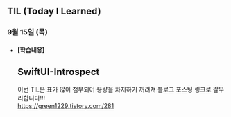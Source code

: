 ## TIL (Today I Learned)

### 9월 15일 (목)   

- #### [학습내용] 
  ## SwiftUI-Introspect
  이번 TIL은 표가 많이 첨부되어 용량을 차지하기 꺼려져 블로그 포스팅 링크로 갈무리합니다!!!                            
  https://green1229.tistory.com/281
